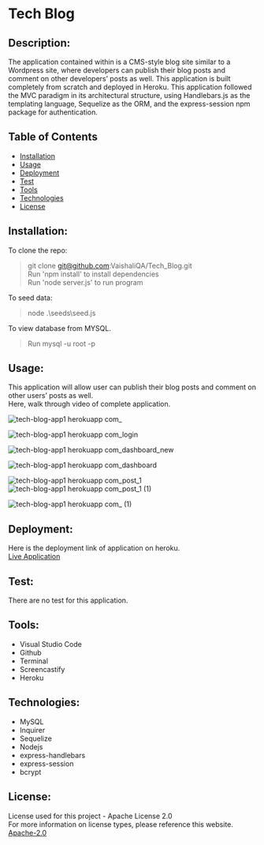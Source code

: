 # Tech Blog
## Description:
The application contained within is a CMS-style blog site similar to a Wordpress site, where developers can publish their blog posts and comment on other developers’ posts as well.
This application is built completely from scratch and deployed in Heroku. This application followed the MVC paradigm in its architectural structure, using Handlebars.js as the templating language, Sequelize as the ORM, and the express-session npm package for authentication.

  ## Table of Contents 
  - [Installation](#installation)
  - [Usage](#usage)
  - [Deployment](#deployment)
  - [Test](#test)
  - [Tools](#tools)
  - [Technologies](#technologies)
  - [License](#license)
    
  ## Installation:
  To clone the repo: <br>
  >    git clone git@github.com:VaishaliQA/Tech_Blog.git <br>
  >    Run 'npm install' to install dependencies <br>
  >    Run 'node server.js' to run program <br>
  
  To seed data: <br>
  >    node .\seeds\seed.js <br>
  
  To view database from MYSQL. <br>
  >    Run mysql -u root -p <br>


  ## Usage:
  This application will allow user can publish their blog posts and comment on other users’ posts as well. <br>
  Here, walk through video of complete application. <br>
  


![tech-blog-app1 herokuapp com_](https://user-images.githubusercontent.com/54869821/195216538-935ad16f-c9e3-4d46-b37d-544a30f24697.png)


![tech-blog-app1 herokuapp com_login](https://user-images.githubusercontent.com/54869821/195216561-e4eeadc4-c4c6-46aa-acfd-b8d58f3cb7c4.png)


 
 ![tech-blog-app1 herokuapp com_dashboard_new](https://user-images.githubusercontent.com/54869821/195216627-842d3652-5bfc-4251-bd7e-79b43b3330be.png)

 
 
 ![tech-blog-app1 herokuapp com_dashboard](https://user-images.githubusercontent.com/54869821/195216643-7778449d-f5e3-4b3b-9afa-f52947f5d553.png)



![tech-blog-app1 herokuapp com_post_1](https://user-images.githubusercontent.com/54869821/195216682-ca4cae23-9eab-4ecf-b1d1-5d488baa1b87.png)
![tech-blog-app1 herokuapp com_post_1 (1)](https://user-images.githubusercontent.com/54869821/195216700-ea83e504-72b3-48f6-8a9d-6ea521959dee.png)

![tech-blog-app1 herokuapp com_ (1)](https://user-images.githubusercontent.com/54869821/195216748-61a563ea-5be7-4b18-807c-81c1777f8818.png)

 ## Deployment:
  Here is the deployment link of application on heroku.<br/>
  <a href="https://tech-blog-app1.herokuapp.com/"> Live Application </a>


  
  
  ## Test:
  There are no test for this application.
  
  ## Tools:
  - Visual Studio Code
  - Github
  - Terminal
  - Screencastify 
  - Heroku 
  
  ## Technologies:
  - MySQL
  - Inquirer
  - Sequelize
  - Nodejs
  - express-handlebars
  - express-session
  - bcrypt
 
  ## License:
  License used for this project - Apache License 2.0 <br>
  For more information on license types, please reference this website. <br>
  <a href="LICENSE"> Apache-2.0 </a>
